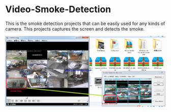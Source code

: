 # Video-Smoke-Detection
This is the smoke detection projects that can be easily used for any kinds of camera.
This projects captures the screen and detects the smoke.

![](Screen1.jpg)
